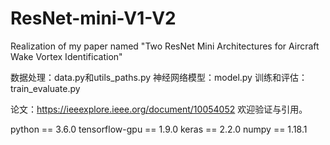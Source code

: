 # ResNet-mini-V1-V2
Realization of my paper named "Two ResNet Mini Architectures for Aircraft Wake Vortex Identification"

数据处理：data.py和utils_paths.py
神经网络模型：model.py
训练和评估：train_evaluate.py

论文：https://ieeexplore.ieee.org/document/10054052 欢迎验证与引用。

python == 3.6.0 
tensorflow-gpu == 1.9.0 
keras == 2.2.0 
numpy == 1.18.1 
